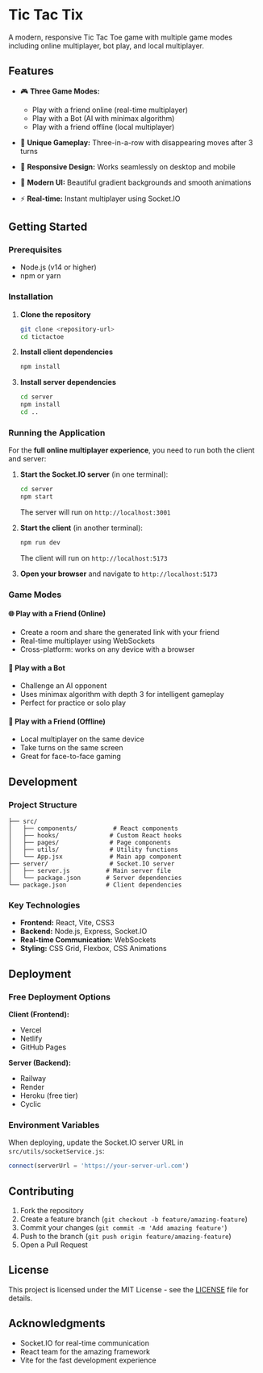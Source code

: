 # Tic Tac Tix

A modern, responsive Tic Tac Toe game with multiple game modes including online multiplayer, bot play, and local multiplayer.

## Features

- 🎮 **Three Game Modes:**
  - Play with a friend online (real-time multiplayer)
  - Play with a Bot (AI with minimax algorithm)
  - Play with a friend offline (local multiplayer)

- 🎯 **Unique Gameplay:** Three-in-a-row with disappearing moves after 3 turns
- 📱 **Responsive Design:** Works seamlessly on desktop and mobile
- 🎨 **Modern UI:** Beautiful gradient backgrounds and smooth animations
- ⚡ **Real-time:** Instant multiplayer using Socket.IO

## Getting Started

### Prerequisites

- Node.js (v14 or higher)
- npm or yarn

### Installation

1. **Clone the repository**
   ```bash
   git clone <repository-url>
   cd tictactoe
   ```

2. **Install client dependencies**
   ```bash
   npm install
   ```

3. **Install server dependencies**
   ```bash
   cd server
   npm install
   cd ..
   ```

### Running the Application

For the **full online multiplayer experience**, you need to run both the client and server:

1. **Start the Socket.IO server** (in one terminal):
   ```bash
   cd server
   npm start
   ```
   The server will run on `http://localhost:3001`

2. **Start the client** (in another terminal):
   ```bash
   npm run dev
   ```
   The client will run on `http://localhost:5173`

3. **Open your browser** and navigate to `http://localhost:5173`

### Game Modes

#### 🌐 Play with a Friend (Online)
- Create a room and share the generated link with your friend
- Real-time multiplayer using WebSockets
- Cross-platform: works on any device with a browser

#### 🤖 Play with a Bot
- Challenge an AI opponent
- Uses minimax algorithm with depth 3 for intelligent gameplay
- Perfect for practice or solo play

#### 👥 Play with a Friend (Offline)
- Local multiplayer on the same device
- Take turns on the same screen
- Great for face-to-face gaming

## Development

### Project Structure

```
├── src/
│   ├── components/          # React components
│   ├── hooks/              # Custom React hooks
│   ├── pages/              # Page components
│   ├── utils/              # Utility functions
│   └── App.jsx             # Main app component
├── server/                 # Socket.IO server
│   ├── server.js          # Main server file
│   └── package.json       # Server dependencies
└── package.json           # Client dependencies
```

### Key Technologies

- **Frontend:** React, Vite, CSS3
- **Backend:** Node.js, Express, Socket.IO
- **Real-time Communication:** WebSockets
- **Styling:** CSS Grid, Flexbox, CSS Animations

## Deployment

### Free Deployment Options

**Client (Frontend):**
- Vercel
- Netlify
- GitHub Pages

**Server (Backend):**
- Railway
- Render
- Heroku (free tier)
- Cyclic

### Environment Variables

When deploying, update the Socket.IO server URL in `src/utils/socketService.js`:

```javascript
connect(serverUrl = 'https://your-server-url.com')
```

## Contributing

1. Fork the repository
2. Create a feature branch (`git checkout -b feature/amazing-feature`)
3. Commit your changes (`git commit -m 'Add amazing feature'`)
4. Push to the branch (`git push origin feature/amazing-feature`)
5. Open a Pull Request

## License

This project is licensed under the MIT License - see the [LICENSE](LICENSE) file for details.

## Acknowledgments

- Socket.IO for real-time communication
- React team for the amazing framework
- Vite for the fast development experience
